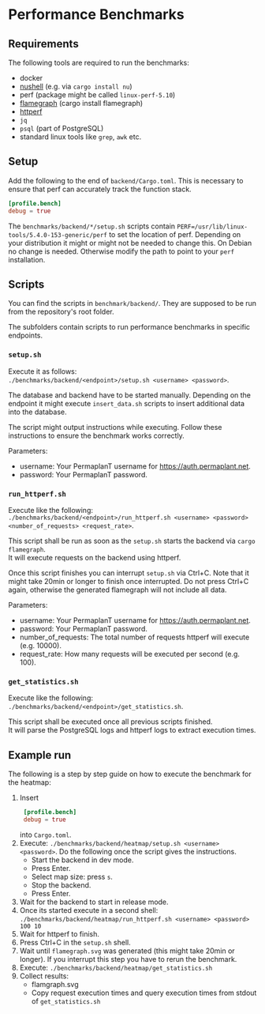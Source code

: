 # Performance Benchmarks

## Requirements

The following tools are required to run the benchmarks:

- docker
- [nushell](https://github.com/nushell/nushell) (e.g. via `cargo install nu`)
- perf (package might be called `linux-perf-5.10`)
- [flamegraph](https://github.com/flamegraph-rs/flamegraph) (cargo install flamegraph)
- [httperf](https://github.com/httperf/httperf)
- `jq`
- `psql` (part of PostgreSQL)
- standard linux tools like `grep`, `awk` etc.

## Setup

Add the following to the end of `backend/Cargo.toml`.
This is necessary to ensure that perf can accurately track the function stack.

```toml
[profile.bench]
debug = true
```

The `benchmarks/backend/*/setup.sh` scripts contain `PERF=/usr/lib/linux-tools/5.4.0-153-generic/perf` to set the location of perf.
Depending on your distribution it might or might not be needed to change this.
On Debian no change is needed.
Otherwise modify the path to point to your `perf` installation.

## Scripts

You can find the scripts in `benchmark/backend/`.
They are supposed to be run from the repository's root folder.

The subfolders contain scripts to run performance benchmarks in specific endpoints.

### `setup.sh`

Execute it as follows:  
`./benchmarks/backend/<endpoint>/setup.sh <username> <password>`.

The database and backend have to be started manually.
Depending on the endpoint it might execute `insert_data.sh` scripts to insert additional data into the database.

The script might output instructions while executing.
Follow these instructions to ensure the benchmark works correctly.

Parameters:

- username: Your PermaplanT username for https://auth.permaplant.net.
- password: Your PermaplanT password.

### `run_httperf.sh`

Execute like the following:  
`./benchmarks/backend/<endpoint>/run_httperf.sh <username> <password> <number_of_requests> <request_rate>`.

This script shall be run as soon as the `setup.sh` starts the backend via `cargo flamegraph`.  
It will execute requests on the backend using httperf.

Once this script finishes you can interrupt `setup.sh` via Ctrl+C.
Note that it might take 20min or longer to finish once interrupted.
Do not press Ctrl+C again, otherwise the generated flamegraph will not include all data.

Parameters:

- username: Your PermaplanT username for https://auth.permaplant.net.
- password: Your PermaplanT password.
- number_of_requests: The total number of requests httperf will execute (e.g. 10000).
- request_rate: How many requests will be executed per second (e.g. 100).

### `get_statistics.sh`

Execute like the following:  
`./benchmarks/backend/<endpoint>/get_statistics.sh`.

This script shall be executed once all previous scripts finished.  
It will parse the PostgreSQL logs and httperf logs to extract execution times.

## Example run

The following is a step by step guide on how to execute the benchmark for the heatmap:

1. Insert
   ```toml
    [profile.bench]
    debug = true
   ```
   into `Cargo.toml`.
2. Execute: `./benchmarks/backend/heatmap/setup.sh <username> <password>`. Do the following once the script gives the instructions.
   - Start the backend in dev mode.
   - Press Enter.
   - Select map size: press `s`.
   - Stop the backend.
   - Press Enter.
3. Wait for the backend to start in release mode.
4. Once its started execute in a second shell: `./benchmarks/backend/heatmap/run_httperf.sh <username> <password> 100 10`
5. Wait for httperf to finish.
6. Press Ctrl+C in the `setup.sh` shell.
7. Wait until `flamegraph.svg` was generated (this might take 20min or longer).
   If you interrupt this step you have to rerun the benchmark.
8. Execute: `./benchmarks/backend/heatmap/get_statistics.sh`
9. Collect results:
   - flamgraph.svg
   - Copy request execution times and query execution times from stdout of `get_statistics.sh`
